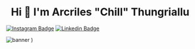 <h1  align="center">Hi
👋 I'm Arcriles "Chill" Thungriallu</h1>

[![Instagram Badge](https://img.shields.io/badge/-Instagram-e4405f?style=flat-square&logo=Instagram&logoColor=white)](https://instagram.com/chill_arcriles/) [![Linkedin Badge](https://img.shields.io/badge/-LinkedIn-0e76a8?style=flat-square&logo=Linkedin&logoColor=white)](https://linkedin.com/in/arcriles/) 

![banner](https://user-images.githubusercontent.com/30470009/181768298-2cd3cdf9-0de3-42dc-aba8-d7063755bafe.png)
)



<!--
**arcriles/arcriles** is a ✨ _special_ ✨ repository because its `README.md` (this file) appears on your GitHub profile.

Here are some ideas to get you started:

- 🔭 I’m currently working on ...
- 🌱 I’m currently learning ...
- 👯 I’m looking to collaborate on ...
-  🤔 I’m looking for help...
- 💬 Ask me about ...
- 📫 How to reach me: ...
- 😄 Pronouns: ...
- ⚡ Fun fact: ...
-->

